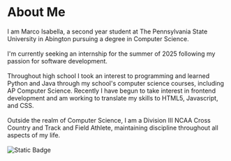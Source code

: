 # About Me
I am Marco Isabella, a second year student at The Pennsylvania State University in Abington pursuing a degree in Computer Science.
<br><br>
I'm currently seeking an internship for the summer of 2025 following my passion for software development.
<br><br>
Throughout high school I took an interest to programming and learned Python and Java through my school's computer science courses, including AP Computer Science. Recently I have begun to take interest in frontend development and am working to translate my skills to HTML5, Javascript, and CSS.
<br><br>
Outside the realm of Computer Science, I am a Division III NCAA Cross Country and Track and Field Athlete, maintaining discipline throughout all aspects of my life.
<br><br>
![Static Badge](https://img.shields.io/badge/-marcoisabella9-white?style=plastic&logo=linkedin&color=%230A66C2)
